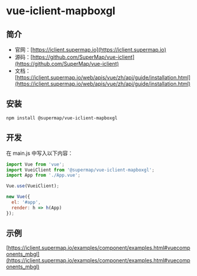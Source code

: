 # vue-iclient-mapboxgl

## 简介
* 官网：[https://iclient.supermap.io](https://iclient.supermap.io)
* 源码：[https://github.com/SuperMap/vue-iclient](https://github.com/SuperMap/vue-iclient)
* 文档：[https://iclient.supermap.io/web/apis/vue/zh/api/guide/installation.html](https://iclient.supermap.io/web/apis/vue/zh/api/guide/installation.html)

## 安装

```
npm install @supermap/vue-iclient-mapboxgl
```

## 开发

在 main.js 中写入以下内容：

```js
import Vue from 'vue';
import VueiClient from '@supermap/vue-iclient-mapboxgl';
import App from './App.vue';

Vue.use(VueiClient);

new Vue({
  el: '#app',
  render: h => h(App)
});
```

## 示例
 [https://iclient.supermap.io/examples/component/examples.html#vuecomponents_mbgl](https://iclient.supermap.io/examples/component/examples.html#vuecomponents_mbgl)